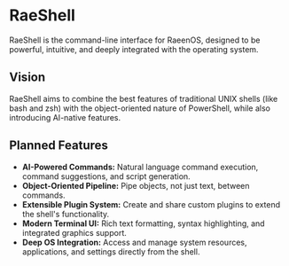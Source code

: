# RaeShell

RaeShell is the command-line interface for RaeenOS, designed to be powerful, intuitive, and deeply integrated with the operating system.

## Vision

RaeShell aims to combine the best features of traditional UNIX shells (like bash and zsh) with the object-oriented nature of PowerShell, while also introducing AI-native features.

## Planned Features

*   **AI-Powered Commands:** Natural language command execution, command suggestions, and script generation.
*   **Object-Oriented Pipeline:** Pipe objects, not just text, between commands.
*   **Extensible Plugin System:** Create and share custom plugins to extend the shell's functionality.
*   **Modern Terminal UI:** Rich text formatting, syntax highlighting, and integrated graphics support.
*   **Deep OS Integration:** Access and manage system resources, applications, and settings directly from the shell.
